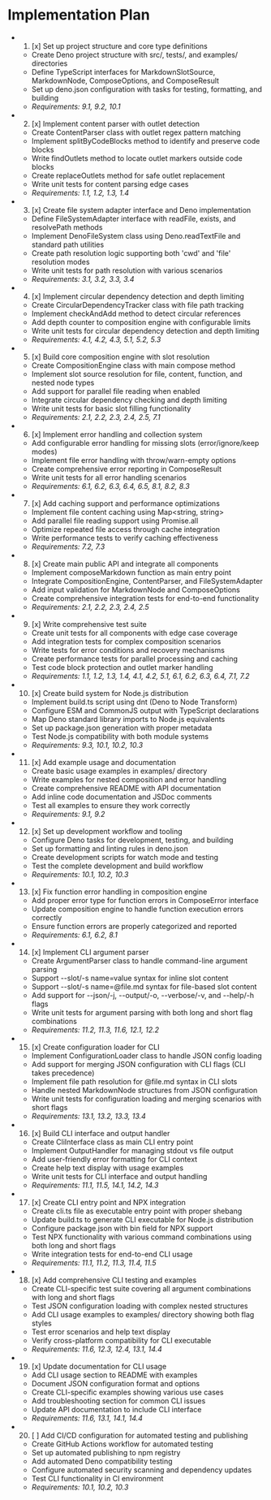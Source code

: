 # Implementation Plan

-
  1. [x] Set up project structure and core type definitions
  - Create Deno project structure with src/, tests/, and examples/ directories
  - Define TypeScript interfaces for MarkdownSlotSource, MarkdownNode, ComposeOptions, and ComposeResult
  - Set up deno.json configuration with tasks for testing, formatting, and building
  - _Requirements: 9.1, 9.2, 10.1_

-
  2. [x] Implement content parser with outlet detection
  - Create ContentParser class with outlet regex pattern matching
  - Implement splitByCodeBlocks method to identify and preserve code blocks
  - Write findOutlets method to locate outlet markers outside code blocks
  - Create replaceOutlets method for safe outlet replacement
  - Write unit tests for content parsing edge cases
  - _Requirements: 1.1, 1.2, 1.3, 1.4_

-
  3. [x] Create file system adapter interface and Deno implementation
  - Define FileSystemAdapter interface with readFile, exists, and resolvePath methods
  - Implement DenoFileSystem class using Deno.readTextFile and standard path utilities
  - Create path resolution logic supporting both 'cwd' and 'file' resolution modes
  - Write unit tests for path resolution with various scenarios
  - _Requirements: 3.1, 3.2, 3.3, 3.4_

-
  4. [x] Implement circular dependency detection and depth limiting
  - Create CircularDependencyTracker class with file path tracking
  - Implement checkAndAdd method to detect circular references
  - Add depth counter to composition engine with configurable limits
  - Write unit tests for circular dependency detection and depth limiting
  - _Requirements: 4.1, 4.2, 4.3, 5.1, 5.2, 5.3_

-
  5. [x] Build core composition engine with slot resolution
  - Create CompositionEngine class with main compose method
  - Implement slot source resolution for file, content, function, and nested node types
  - Add support for parallel file reading when enabled
  - Integrate circular dependency checking and depth limiting
  - Write unit tests for basic slot filling functionality
  - _Requirements: 2.1, 2.2, 2.3, 2.4, 2.5, 7.1_

-
  6. [x] Implement error handling and collection system
  - Add configurable error handling for missing slots (error/ignore/keep modes)
  - Implement file error handling with throw/warn-empty options
  - Create comprehensive error reporting in ComposeResult
  - Write unit tests for all error handling scenarios
  - _Requirements: 6.1, 6.2, 6.3, 6.4, 6.5, 8.1, 8.2, 8.3_

-
  7. [x] Add caching support and performance optimizations
  - Implement file content caching using Map<string, string>
  - Add parallel file reading support using Promise.all
  - Optimize repeated file access through cache integration
  - Write performance tests to verify caching effectiveness
  - _Requirements: 7.2, 7.3_

-
  8. [x] Create main public API and integrate all components
  - Implement composeMarkdown function as main entry point
  - Integrate CompositionEngine, ContentParser, and FileSystemAdapter
  - Add input validation for MarkdownNode and ComposeOptions
  - Create comprehensive integration tests for end-to-end functionality
  - _Requirements: 2.1, 2.2, 2.3, 2.4, 2.5_

-
  9. [x] Write comprehensive test suite
  - Create unit tests for all components with edge case coverage
  - Add integration tests for complex composition scenarios
  - Write tests for error conditions and recovery mechanisms
  - Create performance tests for parallel processing and caching
  - Test code block protection and outlet marker handling
  - _Requirements: 1.1, 1.2, 1.3, 1.4, 4.1, 4.2, 5.1, 6.1, 6.2, 6.3, 6.4, 7.1, 7.2_

-
  10. [x] Create build system for Node.js distribution
  - Implement build.ts script using dnt (Deno to Node Transform)
  - Configure ESM and CommonJS output with TypeScript declarations
  - Map Deno standard library imports to Node.js equivalents
  - Set up package.json generation with proper metadata
  - Test Node.js compatibility with both module systems
  - _Requirements: 9.3, 10.1, 10.2, 10.3_

-
  11. [x] Add example usage and documentation
  - Create basic usage examples in examples/ directory
  - Write examples for nested composition and error handling
  - Create comprehensive README with API documentation
  - Add inline code documentation and JSDoc comments
  - Test all examples to ensure they work correctly
  - _Requirements: 9.1, 9.2_

-
  12. [x] Set up development workflow and tooling
  - Configure Deno tasks for development, testing, and building
  - Set up formatting and linting rules in deno.json
  - Create development scripts for watch mode and testing
  - Test the complete development and build workflow
  - _Requirements: 10.1, 10.2, 10.3_

-
  13. [x] Fix function error handling in composition engine
  - Add proper error type for function errors in ComposeError interface
  - Update composition engine to handle function execution errors correctly
  - Ensure function errors are properly categorized and reported
  - _Requirements: 6.1, 6.2, 8.1_

-
  14. [x] Implement CLI argument parser
  - Create ArgumentParser class to handle command-line argument parsing
  - Support --slot/-s name=value syntax for inline slot content
  - Support --slot/-s name=@file.md syntax for file-based slot content
  - Add support for --json/-j, --output/-o, --verbose/-v, and --help/-h flags
  - Write unit tests for argument parsing with both long and short flag combinations
  - _Requirements: 11.2, 11.3, 11.6, 12.1, 12.2_

-
  15. [x] Create configuration loader for CLI
  - Implement ConfigurationLoader class to handle JSON config loading
  - Add support for merging JSON configuration with CLI flags (CLI takes precedence)
  - Implement file path resolution for @file.md syntax in CLI slots
  - Handle nested MarkdownNode structures from JSON configuration
  - Write unit tests for configuration loading and merging scenarios with short flags
  - _Requirements: 13.1, 13.2, 13.3, 13.4_

-
  16. [x] Build CLI interface and output handler
  - Create CliInterface class as main CLI entry point
  - Implement OutputHandler for managing stdout vs file output
  - Add user-friendly error formatting for CLI context
  - Create help text display with usage examples
  - Write unit tests for CLI interface and output handling
  - _Requirements: 11.1, 11.5, 14.1, 14.2, 14.3_

-
  17. [x] Create CLI entry point and NPX integration
  - Create cli.ts file as executable entry point with proper shebang
  - Update build.ts to generate CLI executable for Node.js distribution
  - Configure package.json with bin field for NPX support
  - Test NPX functionality with various command combinations using both long and short flags
  - Write integration tests for end-to-end CLI usage
  - _Requirements: 11.1, 11.2, 11.3, 11.4, 11.5_

-
  18. [x] Add comprehensive CLI testing and examples
  - Create CLI-specific test suite covering all argument combinations with long and short flags
  - Test JSON configuration loading with complex nested structures
  - Add CLI usage examples to examples/ directory showing both flag styles
  - Test error scenarios and help text display
  - Verify cross-platform compatibility for CLI executable
  - _Requirements: 11.6, 12.3, 12.4, 13.1, 14.4_

-
  19. [x] Update documentation for CLI usage
  - Add CLI usage section to README with examples
  - Document JSON configuration format and options
  - Create CLI-specific examples showing various use cases
  - Add troubleshooting section for common CLI issues
  - Update API documentation to include CLI interface
  - _Requirements: 11.6, 13.1, 14.1, 14.4_

-
  20. [ ] Add CI/CD configuration for automated testing and publishing
  - Create GitHub Actions workflow for automated testing
  - Set up automated publishing to npm registry
  - Add automated Deno compatibility testing
  - Configure automated security scanning and dependency updates
  - Test CLI functionality in CI environment
  - _Requirements: 10.1, 10.2, 10.3_
